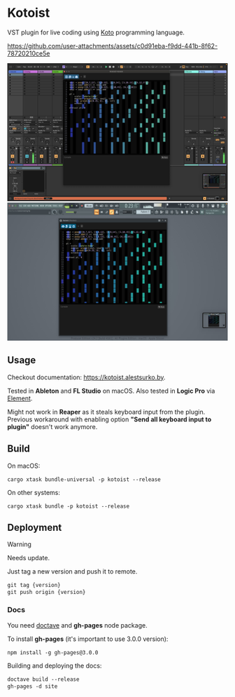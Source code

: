Kotoist
=======

VST plugin for live coding using [Koto](https://koto.dev/) programming language.

https://github.com/user-attachments/assets/c0d91eba-f9dd-441b-8f62-78720210ce5e


![Screenshot Ableton](screenshots/screenshot-ableton.jpg)
![Screenshot FL Studio](screenshots/screenshot-fl.jpg)




## Usage

Checkout documentation: https://kotoist.alestsurko.by.

Tested in **Ableton** and **FL Studio** on macOS. Also tested in **Logic Pro**
via [Element](https://kushview.net/element/).

Might not work in **Reaper** as it steals keyboard input from the plugin.
Previous workaround with enabling option **"Send all keyboard input to plugin"**
doesn't work anymore.




## Build

On macOS:

```
cargo xtask bundle-universal -p kotoist --release
```
On other systems:

```
cargo xtask bundle -p kotoist --release
```




## Deployment

> [!WARNING]
> Needs update.

Just tag a new version and push it to remote.

```
git tag {version}
git push origin {version}
```


### Docs

You need [doctave](https://github.com/Doctave/doctave) and **gh-pages** node
package.

To install **gh-pages** (it's important to use 3.0.0 version):

```
npm install -g gh-pages@3.0.0
```

Building and deploying the docs:

```
doctave build --release
gh-pages -d site
```
